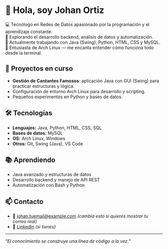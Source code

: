 # 👋 Hola, soy Johan Ortiz

💻 Tecnólogo en Redes de Datos apasionado por la programación y el aprendizaje constante.  
🎯 Explorando el desarrollo backend, análisis de datos y automatización.  
🧠 Actualmente trabajando con Java (Swing), Python, HTML, CSS y MySQL.  
🐧 Entusiasta de Arch Linux — me encanta entender cómo funciona todo desde la terminal.

## 🚀 Proyectos en curso
- **Gestión de Cantantes Famosos**: aplicación Java con GUI (Swing) para practicar estructuras y lógica.
- Configuración de entorno Arch Linux para desarrollo y scripting.
- Pequeños experimentos en Python y bases de datos.

## 🛠️ Tecnologías
- **Lenguajes:** Java, Python, HTML, CSS, SQL  
- **Bases de datos:** MySQL  
- **OS:** Arch Linux, Windows  
- **Otros:** Git, Swing (Java), VS Code

## 📚 Aprendiendo
- Java avanzado y estructuras de datos  
- Desarrollo backend y manejo de API REST  
- Automatización con Bash y Python

## 📫 Contacto
- 📧 johan.tuemail@example.com *(cambia esto si quieres mostrar tu correo real)*
- 💼 [LinkedIn](https://www.linkedin.com/in/jhojan-estiben-ortiz-bautista-a494292a4/) *(si tienes)*

---

*"El conocimiento se construye una línea de código a la vez."*

